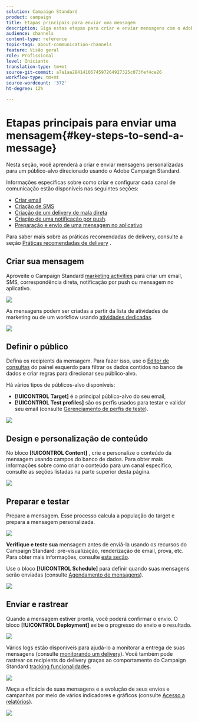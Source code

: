 ```yaml
---
solution: Campaign Standard
product: campaign
title: Etapas principais para enviar uma mensagem
description: Siga estas etapas para criar e enviar mensagens com o Adobe Campaign.
audience: channels
content-type: reference
topic-tags: about-communication-channels
feature: Visão geral
role: Profissional
level: Iniciante
translation-type: tm+mt
source-git-commit: a7a1aa2841410674597264927325c073fef4ce26
workflow-type: tm+mt
source-wordcount: '372'
ht-degree: 12%

---
```



# Etapas principais para enviar uma mensagem{#key-steps-to-send-a-message}

Nesta seção, você aprenderá a criar e enviar mensagens personalizadas para um público-alvo direcionado usando o Adobe Campaign Standard.

Informações específicas sobre como criar e configurar cada canal de comunicação estão disponíveis nas seguintes seções:

* [Criar email](../../channels/using/creating-an-email.md)
* [Criação de SMS](../../channels/using/creating-an-sms-message.md)
* [Criação de um delivery de mala direta](../../channels/using/creating-the-direct-mail.md)
* [Criação de uma notificação por push](../../channels/using/preparing-and-sending-a-push-notification.md).
* [Preparação e envio de uma mensagem no aplicativo](../../channels/using/preparing-and-sending-an-in-app-message.md)

Para saber mais sobre as práticas recomendadas de delivery, consulte a seção [Práticas recomendadas de delivery](../../sending/using/delivery-best-practices.md) .

## Criar sua mensagem

Aproveite o Campaign Standard [marketing activities](../../start/using/marketing-activities.md) para criar um email, SMS, correspondência direta, notificação por push ou mensagem no aplicativo.

![](assets/marketing-activities.png)

As mensagens podem ser criadas a partir da lista de atividades de marketing ou de um workflow usando [atividades dedicadas](../../automating/using/about-channel-activities.md).

![](assets/steps-channel.png)

## Definir o público

Defina os recipients da mensagem. Para fazer isso, use o [Editor de consultas](../../automating/using/editing-queries.md) do painel esquerdo para filtrar os dados contidos no banco de dados e criar regras para direcionar seu público-alvo.

Há vários tipos de públicos-alvo disponíveis:

* **[!UICONTROL Target]** é o principal público-alvo do seu email,
* **[!UICONTROL Test profiles]** são os perfis usados para testar e validar seu email (consulte  [Gerenciamento de perfis de teste](../../audiences/using/managing-test-profiles.md)).

![](assets/steps-audience.png)

## Design e personalização de conteúdo

No bloco **[!UICONTROL Content]** , crie e personalize o conteúdo da mensagem usando campos do banco de dados. Para obter mais informações sobre como criar o conteúdo para um canal específico, consulte as seções listadas na parte superior desta página.

![](assets/steps-content.png)

## Preparar e testar

[](../../sending/using/preparing-the-send.md) Prepare a mensagem. Esse processo calcula a população do target e prepara a mensagem personalizada.

![](assets/steps-prepare.png)

**Verifique e teste sua** mensagem antes de enviá-la usando os recursos do Campaign Standard: pré-visualização, renderização de email, prova, etc. Para obter mais informações, consulte [esta seção](../../sending/using/previewing-messages.md).

Use o bloco **[!UICONTROL Schedule]** para definir quando suas mensagens serão enviadas (consulte [Agendamento de mensagens](../../sending/using/about-scheduling-messages.md)).

![](assets/steps-schedule.png)

## Enviar e rastrear

Quando a mensagem estiver pronta, você poderá confirmar o envio. O bloco **[!UICONTROL Deployment]** exibe o progresso do envio e o resultado.

![](assets/steps-send.png)

Vários logs estão disponíveis para ajudá-lo a monitorar a entrega de suas mensagens (consulte [monitorando um delivery](../../sending/using/monitoring-a-delivery.md)). Você também pode rastrear os recipients do delivery graças ao comportamento do Campaign Standard [tracking funcionalidades](../../sending/using/tracking-messages.md).

![](../../sending/using/assets/tracking_logs.png)

Meça a eficácia de suas mensagens e a evolução de seus envios e campanhas por meio de vários indicadores e gráficos (consulte [Acesso a relatórios](../../reporting/using/about-dynamic-reports.md)).

![](assets/steps-reports.png)
